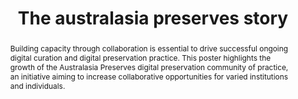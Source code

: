 ---
abstract: Building capacity through collaboration is essential to drive successful
  ongoing digital curation and digital preservation practice. This poster highlights
  the growth of the Australasia Preserves digital preservation community of practice,
  an initiative aiming to increase collaborative opportunities for varied institutions
  and individuals.
creators:
- Jaye Weatherburn
date: null
document_url: https://services.phaidra.univie.ac.at/api/object/o:1079910/download
grand_parent: iPRES
institutions: []
keywords: []
landing_page_url: https://phaidra.univie.ac.at/o:1079910
language: eng
layout: publication
license: CC BY 4.0 International
notes_url: null
parent: iPRES 2019
publication_type: poster
size: 136832
slides_url: null
source_name: iPRES
stream_url: null
title: 'The australasia preserves story '
year: 2019
---